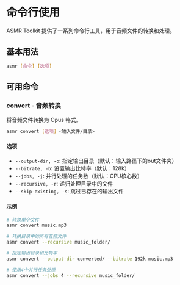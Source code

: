# 命令行使用

ASMR Toolkit 提供了一系列命令行工具，用于音频文件的转换和处理。

## 基本用法

```bash
asmr [命令] [选项]
```

## 可用命令

### convert - 音频转换

将音频文件转换为 Opus 格式。

```bash
asmr convert [选项] <输入文件/目录>
```

#### 选项

- `--output-dir, -o`: 指定输出目录（默认：输入路径下的out文件夹）
- `--bitrate, -b`: 设置输出比特率（默认：128k）
- `--jobs, -j`: 并行处理的任务数（默认：CPU核心数）
- `--recursive, -r`: 递归处理目录中的文件
- `--skip-existing, -s`: 跳过已存在的输出文件

#### 示例

```bash
# 转换单个文件
asmr convert music.mp3

# 转换目录中的所有音频文件
asmr convert --recursive music_folder/

# 指定输出目录和比特率
asmr convert --output-dir converted/ --bitrate 192k music.mp3

# 使用4个并行任务处理
asmr convert --jobs 4 --recursive music_folder/
```
